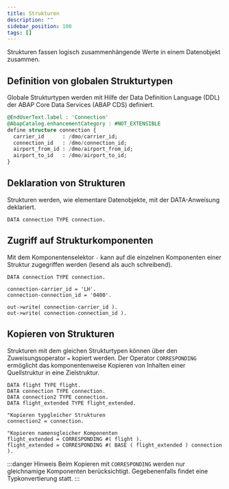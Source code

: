 ```yaml
---
title: Strukturen
description: ""
sidebar_position: 100
tags: []
---
```


Strukturen fassen logisch zusammenhängende Werte in einem Datenobjekt zusammen.

## Definition von globalen Strukturtypen

Globale Strukturtypen werden mit Hilfe der Data Definition Language (DDL) der ABAP Core Data Services (ABAP CDS) definiert.

```sql showLineNumbers
@EndUserText.label : 'Connection'
@AbapCatalog.enhancementCategory : #NOT_EXTENSIBLE
define structure connection {
  carrier_id      : /dmo/carrier_id;
  connection_id   : /dmo/connection_id;
  airport_from_id : /dmo/airport_from_id;
  airport_to_id   : /dmo/airport_to_id;
}
```

## Deklaration von Strukturen

Strukturen werden, wie elementare Datenobjekte, mit der DATA-Anweisung deklariert.

```abap showLineNumbers
DATA connection TYPE connection.
```

## Zugriff auf Strukturkomponenten

Mit dem Komponentenselektor `-` kann auf die einzelnen Komponenten einer Struktur zugegriffen werden (lesend als auch schreibend).

```abap showLineNumbers
DATA connection TYPE connection.

connection-carrier_id = 'LH'.
connection-connection_id = '0400'.

out->write( connection-carrier_id ).
out->write( connection-connection_id ).
```

## Kopieren von Strukturen

Strukturen mit dem gleichen Strukturtypen können über den Zuweisungsoperator `=` kopiert werden. Der Operator `CORRESPONDING` ermöglicht das komponentenweise Kopieren von Inhalten einer Quellstruktur in eine Zielstruktur.

```abap showLineNumbers
DATA flight TYPE flight.
DATA connection TYPE connection.
DATA connection2 TYPE connection.
DATA flight_extended TYPE flight_extended.

"Kopieren typgleicher Strukturen
connection2 = connection.

"Kopieren namensgleicher Komponenten
flight_extended = CORRESPONDING #( flight ).
flight_extended = CORRESPONDING #( BASE ( flight_extended ) connection ).
```

:::danger Hinweis
Beim Kopieren mit `CORRESPONDING` werden nur gleichnamige Komponenten berücksichtigt. Gegebenenfalls findet eine Typkonvertierung statt.
:::
